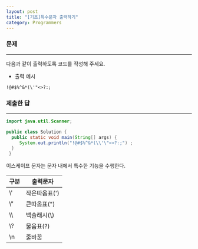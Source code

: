 ```yaml
---
layout: post
title: "[기초]특수문자 출력하기"
category: Programmers
---
```


### 문제
---
다음과 같이 출력하도록 코드를 작성해 주세요.
- 출력 예시
```
!@#$%^&*(\'"<>?:;
```

### 제출한 답
---
```java
import java.util.Scanner;

public class Solution {
  public static void main(String[] args) {
     System.out.println("!@#$%^&*(\\'\"<>?:;") ;
  }
 }
```

   
이스케이프 문자는 문자 내에서 특수한 기능을 수행한다.

|  구분   |    출력문자   |
|---      | ---         |
|\\'  | 작은따옴표(')  |
|\\"     |큰따옴표(")     |
|\\\      | 백슬래시(\\)  |
|\\?      | 물음표(?)     |
|\\n      | 줄바꿈        |